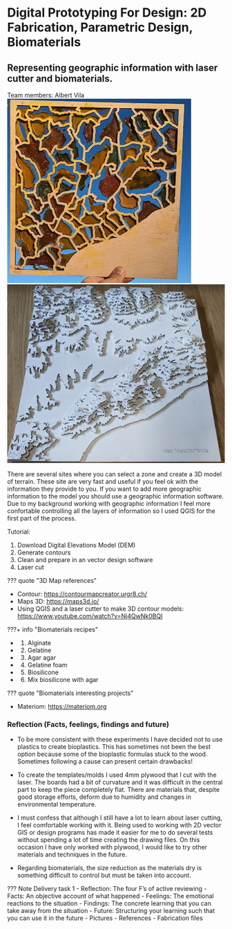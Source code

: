 # **Digital Prototyping For Design: 2D Fabrication, Parametric Design, Biomaterials**

## Representing geographic information with laser cutter and biomaterials.
Team members: Albert Vila
![Maqueta](../../images/4setmanesdespres.JPG)
![Maqueta](../../images/Maqueta.JPG)

There are several sites where you can select a zone and create a 3D model of terrain. These site are very fast and useful if you feel ok with the information they provide to you. If you want to add more geographic information to the model you should use a geographic information software. Due to my background working with geographic information I feel more confortable controlling all the layers of information so I used QGIS for the first part of the process.



Tutorial:
1) Download Digital Elevations Model (DEM)
2) Generate contours
3) Clean and prepare in an vector design software
4) Laser cut



??? quote "3D Map references"
  - Contour: https://contourmapcreator.urgr8.ch/
  - Maps 3D: https://maps3d.io/
  - Using QGIS and a laser cutter to make 3D contour models: https://www.youtube.com/watch?v=Nj4QwNk0BQI
  


???+ info "Biomaterials recipes"
  - 01. Alginate
  - 02. Gelatine
  - 03. Agar agar
  - 04. Gelatine foam
  - 05. Biosilicone
  - 06. Mix biosilicone with agar
    

??? quote "Biomaterials interesting projects"
  - Materiom: https://materiom.org


### Reflection (Facts, feelings, findings and future)

- To be more consistent with these experiments I have decided not to use plastics to create bioplastics. This has sometimes not been the best option because some of the bioplastic formulas stuck to the wood. Sometimes following a cause can present certain drawbacks!

- To create the templates/molds I used 4mm plywood that I cut with the laser. The boards had a bit of curvature and it was difficult in the central part to keep the piece completely flat. There are materials that, despite good storage efforts, deform due to humidity and changes in environmental temperature.

- I must confess that although I still have a lot to learn about laser cutting, I feel comfortable working with it. Being used to working with 2D vector GIS or design programs has made it easier for me to do several tests without spending a lot of time creating the drawing files. On this occasion I have only worked with plywood, I would like to try other materials and techniques in the future. 

- Regarding biomaterials, the size reduction as the materials dry is something difficult to control but must be taken into account.


??? Note Delivery task 1
    - Reflection: The four F’s of active reviewing
         - Facts: An objective account of what happened
         - Feelings: The emotional reactions to the situation
         - Findings: The concrete learning that you can take away from the situation
         - Future: Structuring your learning such that you can use it in the future
    - Pictures
    - References
    - Fabrication files



